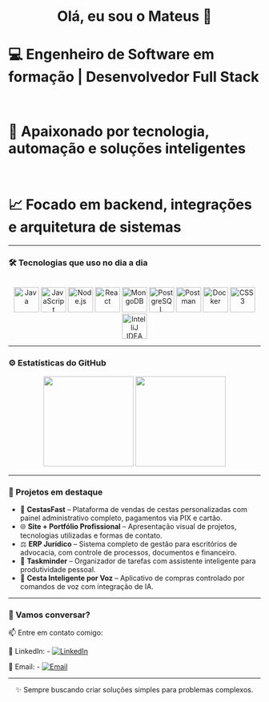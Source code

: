 <h1 align="center">Olá, eu sou o Mateus 👋</h1>

<p align="center">
  <h1> 💻 Engenheiro de Software em formação | Desenvolvedor Full Stack</h1> <br> 
  <h1>🚀 Apaixonado por tecnologia, automação e soluções inteligentes</h1> <br>
  <h1>📈 Focado em backend, integrações e arquitetura de sistemas </h1>
</p>

---

### 🛠️ Tecnologias que uso no dia a dia
<br>
<div align="center">

<img height="50" alt="Java" src="https://img.shields.io/badge/Java-007396?style=for-the-badge&logo=java&logoColor=white"/>
<img height="50" alt="JavaScript" src="https://img.shields.io/badge/JavaScript-black?style=for-the-badge&logo=javascript"/>
<img height="50" alt="Node.js" src="https://img.shields.io/badge/Node.js-339933?style=for-the-badge&logo=node.js&logoColor=white"/>
<img height="50" alt="React" src="https://img.shields.io/badge/React-20232a?style=for-the-badge&logo=react&logoColor=61DAFB"/>
<img height="50" alt="MongoDB" src="https://img.shields.io/badge/MongoDB-4EA94B?style=for-the-badge&logo=mongodb&logoColor=white"/>
<img height="50" alt="PostgreSQL" src="https://img.shields.io/badge/PostgreSQL-336791?style=for-the-badge&logo=postgresql&logoColor=white"/>
<img height="50" alt="Postman" src="https://img.shields.io/badge/Postman-FF6C37?style=for-the-badge&logo=postman&logoColor=white"/>
<img height="50" alt="Docker" src="https://img.shields.io/badge/Docker-2496ED?style=for-the-badge&logo=docker&logoColor=white"/>
<img height="50" alt="CSS3" src="https://img.shields.io/badge/CSS3-1572B6?style=for-the-badge&logo=css3&logoColor=white"/>
<img height="50" alt="IntelliJ IDEA" src="https://img.shields.io/badge/IntelliJ%20IDEA-000000?style=for-the-badge&logo=intellij-idea&logoColor=white"/>

</div>

---

### ⚙️ Estatísticas do GitHub

<div align="center">
  <img height="180em" src="https://github-readme-stats.vercel.app/api?username=maateusbrito&show_icons=true&theme=radical&count_private=true"/>
  <img height="180em" src="https://github-readme-stats.vercel.app/api/top-langs/?username=maateusbrito&layout=compact&theme=radical"/>
</div>

---

### 🚀 Projetos em destaque

- 🧺 **CestasFast** – Plataforma de vendas de cestas personalizadas com painel administrativo completo, pagamentos via PIX e cartão.
- 🌐 **Site + Portfólio Profissional** – Apresentação visual de projetos, tecnologias utilizadas e formas de contato.
- ⚖️ **ERP Jurídico** – Sistema completo de gestão para escritórios de advocacia, com controle de processos, documentos e financeiro.
- 🧠 **Taskminder** – Organizador de tarefas com assistente inteligente para produtividade pessoal.
- 🛒 **Cesta Inteligente por Voz** – Aplicativo de compras controlado por comandos de voz com integração de IA.

---

### 💬 Vamos conversar?

📫 Entre em contato comigo:

🔗 LinkedIn: -   [![LinkedIn](https://img.shields.io/badge/-LinkedIn-0A66C2?style=flat&logo=linkedin&logoColor=white)](https://www.linkedin.com/in/mateus-brito-628a13100/)

📧 Email: -  [![Email](https://img.shields.io/badge/-m.x.3@homail.com-D14836?style=flat&logo=gmail&logoColor=white)](mailto:m.x.3@homail.com)


---

<p align="center">
  ✨ Sempre buscando criar soluções simples para problemas complexos.
</p>
